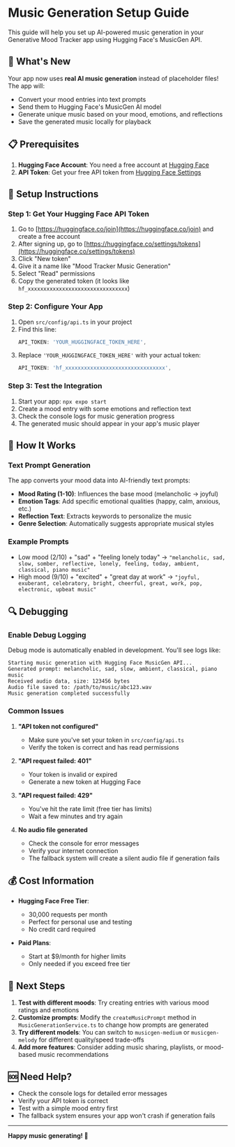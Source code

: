 # Music Generation Setup Guide

This guide will help you set up AI-powered music generation in your Generative Mood Tracker app using Hugging Face's MusicGen API.

## 🎵 What's New

Your app now uses **real AI music generation** instead of placeholder files! The app will:
- Convert your mood entries into text prompts
- Send them to Hugging Face's MusicGen AI model
- Generate unique music based on your mood, emotions, and reflections
- Save the generated music locally for playback

## 📋 Prerequisites

1. **Hugging Face Account**: You need a free account at [Hugging Face](https://huggingface.co/join)
2. **API Token**: Get your free API token from [Hugging Face Settings](https://huggingface.co/settings/tokens)

## 🔧 Setup Instructions

### Step 1: Get Your Hugging Face API Token

1. Go to [https://huggingface.co/join](https://huggingface.co/join) and create a free account
2. After signing up, go to [https://huggingface.co/settings/tokens](https://huggingface.co/settings/tokens)
3. Click "New token"
4. Give it a name like "Mood Tracker Music Generation"
5. Select "Read" permissions
6. Copy the generated token (it looks like `hf_xxxxxxxxxxxxxxxxxxxxxxxxxxxxxxxx`)

### Step 2: Configure Your App

1. Open `src/config/api.ts` in your project
2. Find this line:
   ```typescript
   API_TOKEN: 'YOUR_HUGGINGFACE_TOKEN_HERE',
   ```
3. Replace `'YOUR_HUGGINGFACE_TOKEN_HERE'` with your actual token:
   ```typescript
   API_TOKEN: 'hf_xxxxxxxxxxxxxxxxxxxxxxxxxxxxxxxx',
   ```

### Step 3: Test the Integration

1. Start your app: `npx expo start`
2. Create a mood entry with some emotions and reflection text
3. Check the console logs for music generation progress
4. The generated music should appear in your app's music player

## 🎼 How It Works

### Text Prompt Generation
The app converts your mood data into AI-friendly text prompts:

- **Mood Rating (1-10)**: Influences the base mood (melancholic → joyful)
- **Emotion Tags**: Add specific emotional qualities (happy, calm, anxious, etc.)
- **Reflection Text**: Extracts keywords to personalize the music
- **Genre Selection**: Automatically suggests appropriate musical styles

### Example Prompts
- Low mood (2/10) + "sad" + "feeling lonely today" → `"melancholic, sad, slow, somber, reflective, lonely, feeling, today, ambient, classical, piano music"`
- High mood (9/10) + "excited" + "great day at work" → `"joyful, exuberant, celebratory, bright, cheerful, great, work, pop, electronic, upbeat music"`

## 🔍 Debugging

### Enable Debug Logging
Debug mode is automatically enabled in development. You'll see logs like:
```
Starting music generation with Hugging Face MusicGen API...
Generated prompt: melancholic, sad, slow, ambient, classical, piano music
Received audio data, size: 123456 bytes
Audio file saved to: /path/to/music/abc123.wav
Music generation completed successfully
```

### Common Issues

1. **"API token not configured"**
   - Make sure you've set your token in `src/config/api.ts`
   - Verify the token is correct and has read permissions

2. **"API request failed: 401"**
   - Your token is invalid or expired
   - Generate a new token at Hugging Face

3. **"API request failed: 429"**
   - You've hit the rate limit (free tier has limits)
   - Wait a few minutes and try again

4. **No audio file generated**
   - Check the console for error messages
   - Verify your internet connection
   - The fallback system will create a silent audio file if generation fails

## 💰 Cost Information

- **Hugging Face Free Tier**: 
  - 30,000 requests per month
  - Perfect for personal use and testing
  - No credit card required

- **Paid Plans**: 
  - Start at $9/month for higher limits
  - Only needed if you exceed free tier

## 🎯 Next Steps

1. **Test with different moods**: Try creating entries with various mood ratings and emotions
2. **Customize prompts**: Modify the `createMusicPrompt` method in `MusicGenerationService.ts` to change how prompts are generated
3. **Try different models**: You can switch to `musicgen-medium` or `musicgen-melody` for different quality/speed trade-offs
4. **Add more features**: Consider adding music sharing, playlists, or mood-based music recommendations

## 🆘 Need Help?

- Check the console logs for detailed error messages
- Verify your API token is correct
- Test with a simple mood entry first
- The fallback system ensures your app won't crash if generation fails

---

**Happy music generating! 🎵** 